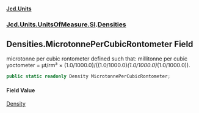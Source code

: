 #### [Jcd.Units](index.md 'index')
### [Jcd.Units.UnitsOfMeasure.SI](Jcd.Units.UnitsOfMeasure.SI.md 'Jcd.Units.UnitsOfMeasure.SI').[Densities](Densities.md 'Jcd.Units.UnitsOfMeasure.SI.Densities')

## Densities.MicrotonnePerCubicRontometer Field

microtonne per cubic rontometer defined such that: millitonne per cubic yoctometer = μt/rm³ ×
(1.0/1000.0)/((1.0/1000.0)*(1.0/1000.0)*(1.0/1000.0)).

```csharp
public static readonly Density MicrotonnePerCubicRontometer;
```

#### Field Value
[Density](Density.md 'Jcd.Units.UnitTypes.Density')